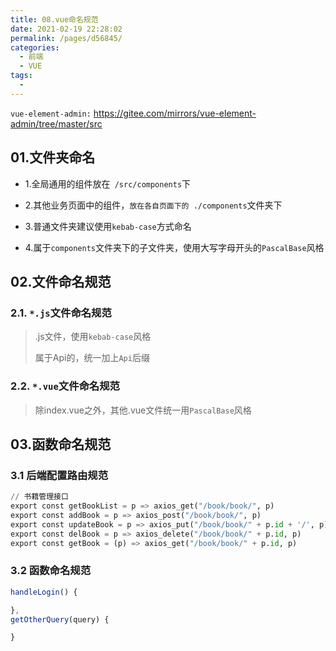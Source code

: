 ```yaml
---
title: 08.vue命名规范
date: 2021-02-19 22:28:02
permalink: /pages/d56845/
categories:
  - 前端
  - VUE
tags:
  - 
---
```

`vue-element-admin:` https://gitee.com/mirrors/vue-element-admin/tree/master/src

## 01.文件夹命名

- 1.全局通用的组件放在` /src/components`下
- 2.其他业务页面中的组件，`放在各自页面下的 ./components`文件夹下
- 3.普通文件夹建议使用`kebab-case`方式命名

- 4.属于`components`文件夹下的子文件夹，使用大写字母开头的`PascalBase`风格

## 02.文件命名规范

### 2.1. `*.js`文件命名规范

> .js文件，使用`kebab-case`风格
>
> 属于Api的，统一加上`Api`后缀

### 2.2. `*.vue`文件命名规范

> 除index.vue之外，其他.vue文件统一用`PascalBase`风格

## 03.函数命名规范

### 3.1 后端配置路由规范

```python
// 书籍管理接口
export const getBookList = p => axios_get("/book/book/", p)
export const addBook = p => axios_post("/book/book/", p)
export const updateBook = p => axios_put("/book/book/" + p.id + '/', p)
export const delBook = p => axios_delete("/book/book/" + p.id, p)
export const getBook = (p) => axios_get("/book/book/" + p.id, p)
```

### 3.2 函数命名规范

```javascript
handleLogin() {

},
getOtherQuery(query) {

}
```

